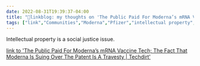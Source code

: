 ```yaml
---
date: 2022-08-31T19:39:37-04:00
title: "🔗linkblog: my thoughts on 'The Public Paid For Moderna’s mRNA Vaccine Tech; The Fact That Moderna Is Suing Over The Patent Is A Travesty | Techdirt'"
tags: ["link","Communities","Moderna","Pfizer","intellectual property","COVID-19","patents","Mike Masnick","Techdirt"]
---
```

Intellectual property is a social justice issue.
 

[link to 'The Public Paid For Moderna’s mRNA Vaccine Tech; The Fact That Moderna Is Suing Over The Patent Is A Travesty | Techdirt'](https://www.techdirt.com/2022/08/31/the-public-paid-for-modernas-mrna-vaccine-tech-the-fact-that-moderna-is-suing-over-the-patent-is-a-travesty/)
